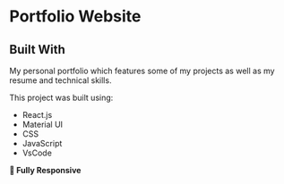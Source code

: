 # Portfolio Website


## Built With

My personal portfolio which features some of my projects as well as my resume and technical skills.<br/>

This project was built using:

- React.js
- Material UI
- CSS
- JavaScript
- VsCode
  

**📱 Fully Responsive**
